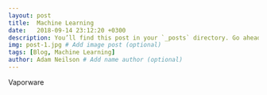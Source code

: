 ```yaml
---
layout: post
title:  Machine Learning
date:   2018-09-14 23:12:20 +0300
description: You’ll find this post in your `_posts` directory. Go ahead and edit it and re-build the site to see your changes. # Add post description (optional)
img: post-1.jpg # Add image post (optional)
tags: [Blog, Machine Learning]
author: Adam Neilson # Add name author (optional)
---
```

Vaporware 
